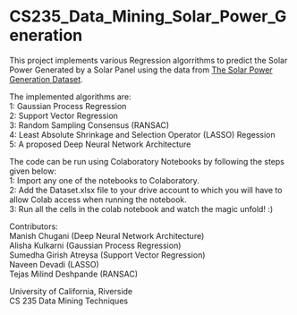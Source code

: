 # CS235_Data_Mining_Solar_Power_Generation

This project implements various Regression algorrithms to predict the Solar Power Generated by a Solar Panel using the data from [The Solar Power Generation Dataset](https://www.kaggle.com/datasets/anikannal/solar-power-generation-data).  

The implemented algorithms are:  
1: Gaussian Process Regression  
2: Support Vector Regression  
3: Random Sampling Consensus (RANSAC)  
4: Least Absolute Shrinkage and Selection Operator (LASSO) Regession  
5: A proposed Deep Neural Network Architecture  

The code can be run using Colaboratory Notebooks by following the steps given below:  
1: Import any one of the notebooks to Colaboratory.  
2: Add the Dataset.xlsx file to your drive account to which you will have to allow Colab access when running the notebook.  
3: Run all the cells in the colab notebook and watch the magic unfold! :)

Contributors:  
Manish Chugani (Deep Neural Network Architecture)  
Alisha Kulkarni (Gaussian Process Regression)  
Sumedha Girish Atreysa (Support Vector Regression)  
Naveen Devadi (LASSO)  
Tejas Milind Deshpande (RANSAC)

University of California, Riverside  
CS 235 Data Mining Techniques
